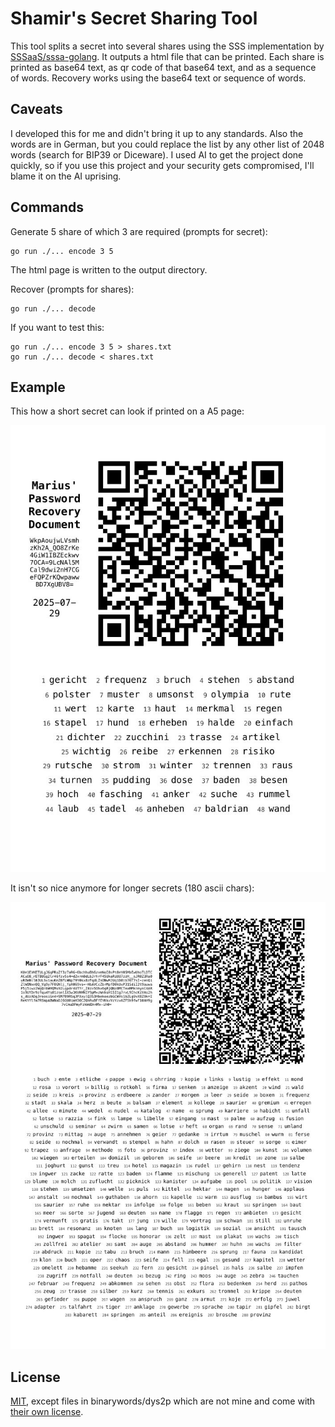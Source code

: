 # Shamir's Secret Sharing Tool

This tool splits a secret into several shares using the SSS implementation by
[SSSaaS/sssa-golang](https://github.com/SSSaaS/sssa-golang). It outputs a html
file that can be printed. Each share is printed as base64 text, as qr code of
that base64 text, and as a sequence of words. Recovery works using the base64
text or sequence of words.

## Caveats

I developed this for me and didn't bring it up to any standards. Also the words
are in German, but you could replace the list by any other list of 2048 words
(search for BIP39 or Diceware). I used AI to get the project done quickly, so if
you use this project and your security gets compromised, I'll blame it on the AI
uprising.

## Commands

Generate 5 share of which 3 are required (prompts for secret):

    go run ./... encode 3 5

The html page is written to the output directory.

Recover (prompts for shares):

    go run ./... decode

If you want to test this:

    go run ./... encode 3 5 > shares.txt
    go run ./... decode < shares.txt

## Example

This how a short secret can look if printed on a A5 page:

![example short](./example_short.jpg)

It isn't so nice anymore for longer secrets (180 ascii chars):

![example long](./example_long.jpg)

## License

[MIT](./LICENSE), except files in binarywords/dys2p which are not mine and come
with [their own license](./binarywords/dys2p/wordlists-de/LICENSE).
